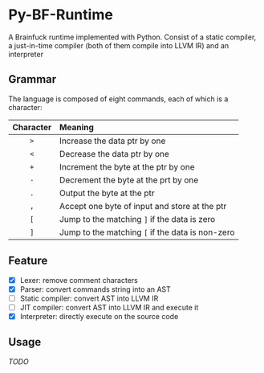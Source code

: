 # Py-BF-Runtime

A Brainfuck runtime implemented with Python. Consist of a static compiler,
a just-in-time compiler (both of them compile into LLVM IR) and an interpreter

## Grammar

The language is composed of eight commands, each of which is a character:

| Character | Meaning                                          |
|:---------:|:-------------------------------------------------|
|    `>`    | Increase the data ptr by one                     |
|    `<`    | Decrease the data ptr by one                     |
|    `+`    | Increment the byte at the ptr by one             |
|    `-`    | Decrement the byte at the prt by one             |
|    `.`    | Output the byte at the ptr                       |
|    `,`    | Accept one byte of input and store at the ptr    |
|    `[`    | Jump to the matching `]` if the data is zero     |
|    `]`    | Jump to the matching `[` if the data is non-zero |        

## Feature

- [x] Lexer: remove comment characters
- [x] Parser: convert commands string into an AST
- [ ] Static compiler: convert AST into LLVM IR
- [ ] JIT compiler: convert AST into LLVM IR and execute it
- [x] Interpreter: directly execute on the source code

## Usage

*TODO*
